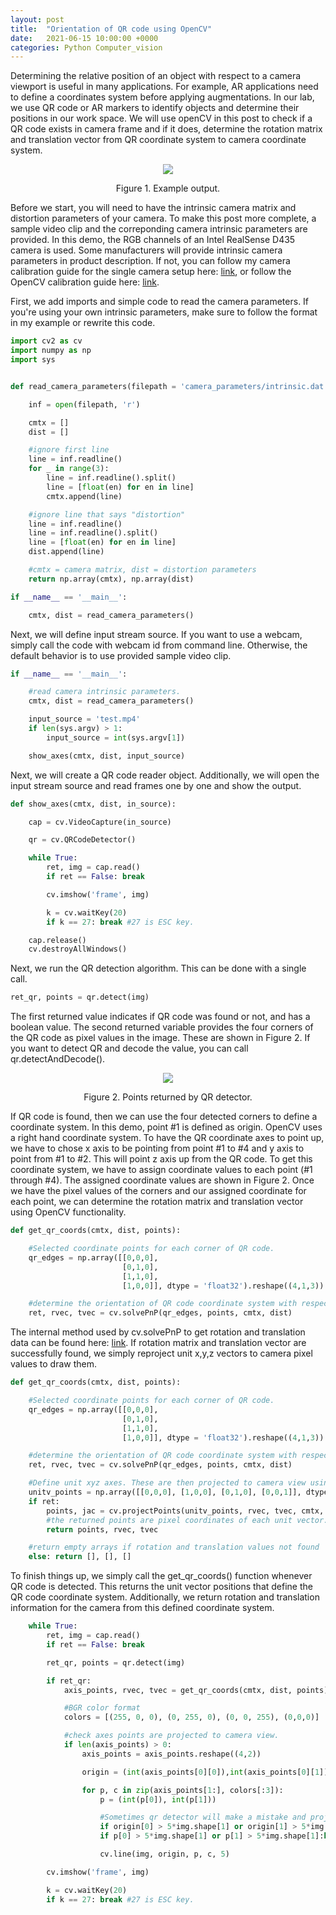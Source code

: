 ```yaml
---
layout: post
title:  "Orientation of QR code using OpenCV"
date:   2021-06-15 10:00:00 +0000
categories: Python Computer_vision
---
```


Determining the relative position of an object with respect to a camera viewport is useful in many applications. For example, AR applications need to define a coordinates system before applying augmentations. In our lab, we use QR code or AR markers to identify objects and determine their positions in our work space. We will use openCV in this post to check if a QR code exists in camera frame and if it does, determine the rotation matrix and translation vector from QR coordinate system to camera coordinate system. 

<p align="center">
  <img src="https://github.com/TemugeB/temugeb.github.io/blob/main/_posts/images/f000.gif?raw=true">
</p>
<p align="center">
Figure 1. Example output.
</p>

Before we start, you will need to have the intrinsic camera matrix and distortion parameters of your camera. To make this post more complete, a sample video clip and the correponding camera intrinsic parameters are provided. In this demo, the RGB channels of an Intel RealSense D435 camera is used. Some manufacturers will provide intrinsic camera parameters in product description. If not, you can follow my camera calibration guide for the single camera setup here: [link](https://temugeb.github.io/opencv/python/2021/02/02/stereo-camera-calibration-and-triangulation.html), or follow the OpenCV calibration guide here: [link](https://docs.opencv.org/master/dc/dbb/tutorial_py_calibration.html).

First, we add imports and simple code to read the camera parameters. If you're using your own intrinsic parameters, make sure to follow the format in my example or rewrite this code. 
```python
import cv2 as cv
import numpy as np
import sys


def read_camera_parameters(filepath = 'camera_parameters/intrinsic.dat'):

    inf = open(filepath, 'r')

    cmtx = []
    dist = []

    #ignore first line
    line = inf.readline()
    for _ in range(3):
        line = inf.readline().split()
        line = [float(en) for en in line]
        cmtx.append(line)

    #ignore line that says "distortion"
    line = inf.readline()
    line = inf.readline().split()
    line = [float(en) for en in line]
    dist.append(line)

    #cmtx = camera matrix, dist = distortion parameters
    return np.array(cmtx), np.array(dist)

if __name__ == '__main__':

    cmtx, dist = read_camera_parameters()
```

Next, we will define input stream source. If you want to use a webcam, simply call the code with webcam id from command line. Otherwise, the default behavior is to use provided sample video clip. 
```python
if __name__ == '__main__':

    #read camera intrinsic parameters.
    cmtx, dist = read_camera_parameters()

    input_source = 'test.mp4'
    if len(sys.argv) > 1:
        input_source = int(sys.argv[1])

    show_axes(cmtx, dist, input_source)
```

Next, we will create a QR code reader object. Additionally, we will open the input stream source and read frames one by one and show the output.
```python
def show_axes(cmtx, dist, in_source):

    cap = cv.VideoCapture(in_source)

    qr = cv.QRCodeDetector()

    while True:
        ret, img = cap.read()
        if ret == False: break

        cv.imshow('frame', img)

        k = cv.waitKey(20)
        if k == 27: break #27 is ESC key.

    cap.release()
    cv.destroyAllWindows()
```

Next, we run the QR detection algorithm. This can be done with a single call.
```python
ret_qr, points = qr.detect(img)
```
The first returned value indicates if QR code was found or not, and has a boolean value. The second returned variable provides the four corners of the QR code as pixel values in the image. These are shown in Figure 2. If you want to detect QR and decode the value, you can call qr.detectAndDecode(). 


<p align="center">
  <img src="https://github.com/TemugeB/temugeb.github.io/blob/main/_posts/images/QR_points.png?raw=true">
</p>
<p align="center">
Figure 2. Points returned by QR detector.
</p>

If QR code is found, then we can use the four detected corners to define a coordinate system. In this demo, point #1 is defined as origin. OpenCV uses a right hand coordinate system. To have the QR coordinate axes to point up, we have to chose x axis to be pointing from point #1 to #4 and y axis to point from #1 to #2. This will point z axis up from the QR code. To get this coordinate system, we have to assign coordinate values to each point (#1 through #4). The assigned coordinate values are shown in Figure 2. Once we have the pixel values of the corners and our assigned coordinate for each point, we can determine the rotation matrix and translation vector using OpenCV functionality. 
```python
def get_qr_coords(cmtx, dist, points):

    #Selected coordinate points for each corner of QR code.
    qr_edges = np.array([[0,0,0],
                         [0,1,0],
                         [1,1,0],
                         [1,0,0]], dtype = 'float32').reshape((4,1,3))

    #determine the orientation of QR code coordinate system with respect to camera coorindate system.
    ret, rvec, tvec = cv.solvePnP(qr_edges, points, cmtx, dist)
```

The internal method used by cv.solvePnP to get rotation and translation data can be found here: [link](https://docs.opencv.org/3.4/d9/d0c/group__calib3d.html). If rotation matrix and translation vector are successfully found, we simply reproject unit x,y,z vectors to camera pixel values to draw them. 
```python
def get_qr_coords(cmtx, dist, points):

    #Selected coordinate points for each corner of QR code.
    qr_edges = np.array([[0,0,0],
                         [0,1,0],
                         [1,1,0],
                         [1,0,0]], dtype = 'float32').reshape((4,1,3))

    #determine the orientation of QR code coordinate system with respect to camera coorindate system.
    ret, rvec, tvec = cv.solvePnP(qr_edges, points, cmtx, dist)

    #Define unit xyz axes. These are then projected to camera view using the rotation matrix and translation vector.
    unitv_points = np.array([[0,0,0], [1,0,0], [0,1,0], [0,0,1]], dtype = 'float32').reshape((4,1,3))
    if ret:
        points, jac = cv.projectPoints(unitv_points, rvec, tvec, cmtx, dist)
        #the returned points are pixel coordinates of each unit vector.
        return points, rvec, tvec

    #return empty arrays if rotation and translation values not found
    else: return [], [], []
```

To finish things up, we simply call the get_qr_coords() function whenever QR code is detected. This returns the unit vector positions that define the QR code coordinate system. Additionally, we return rotation and translation information for the camera from this defined coordinate system.
```python
    while True:
        ret, img = cap.read()
        if ret == False: break

        ret_qr, points = qr.detect(img)

        if ret_qr:
            axis_points, rvec, tvec = get_qr_coords(cmtx, dist, points)

            #BGR color format
            colors = [(255, 0, 0), (0, 255, 0), (0, 0, 255), (0,0,0)]

            #check axes points are projected to camera view.
            if len(axis_points) > 0:
                axis_points = axis_points.reshape((4,2))

                origin = (int(axis_points[0][0]),int(axis_points[0][1]) )

                for p, c in zip(axis_points[1:], colors[:3]):
                    p = (int(p[0]), int(p[1]))

                    #Sometimes qr detector will make a mistake and projected point will overflow integer value. We skip these cases. 
                    if origin[0] > 5*img.shape[1] or origin[1] > 5*img.shape[1]:break
                    if p[0] > 5*img.shape[1] or p[1] > 5*img.shape[1]:break

                    cv.line(img, origin, p, c, 5)

        cv.imshow('frame', img)

        k = cv.waitKey(20)
        if k == 27: break #27 is ESC key.
```



